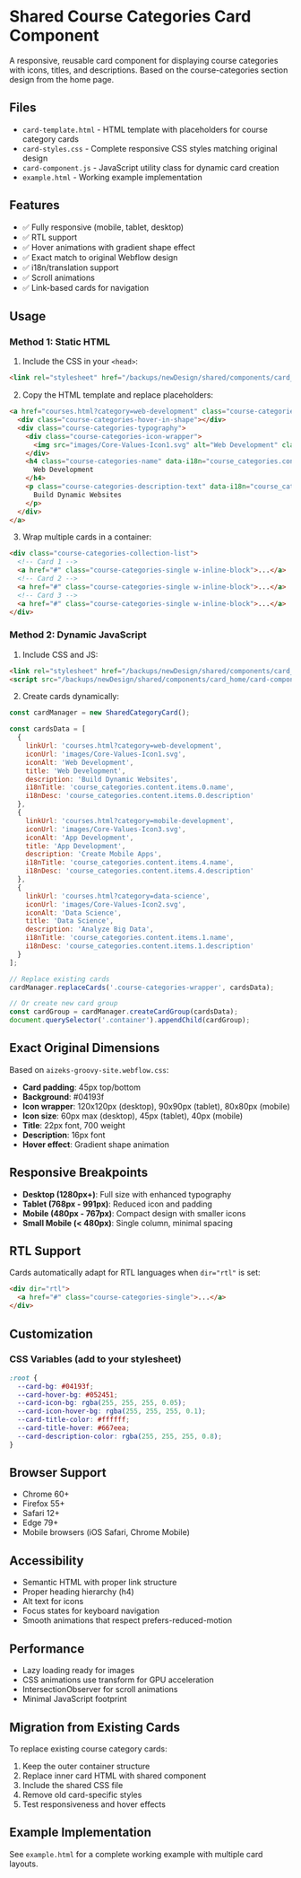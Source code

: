 # Shared Course Categories Card Component

A responsive, reusable card component for displaying course categories with icons, titles, and descriptions. Based on the course-categories section design from the home page.

## Files

- `card-template.html` - HTML template with placeholders for course category cards
- `card-styles.css` - Complete responsive CSS styles matching original design
- `card-component.js` - JavaScript utility class for dynamic card creation
- `example.html` - Working example implementation

## Features

- ✅ Fully responsive (mobile, tablet, desktop)
- ✅ RTL support
- ✅ Hover animations with gradient shape effect
- ✅ Exact match to original Webflow design
- ✅ i18n/translation support
- ✅ Scroll animations
- ✅ Link-based cards for navigation

## Usage

### Method 1: Static HTML

1. Include the CSS in your `<head>`:
```html
<link rel="stylesheet" href="/backups/newDesign/shared/components/card_home/card-styles.css">
```

2. Copy the HTML template and replace placeholders:
```html
<a href="courses.html?category=web-development" class="course-categories-single w-inline-block">
  <div class="course-categories-hover-in-shape"></div>
  <div class="course-categories-typography">
    <div class="course-categories-icon-wrapper">
      <img src="images/Core-Values-Icon1.svg" alt="Web Development" class="course-categories-icon" />
    </div>
    <h4 class="course-categories-name" data-i18n="course_categories.content.items.0.name">
      Web Development
    </h4>
    <p class="course-categories-description-text" data-i18n="course_categories.content.items.0.description">
      Build Dynamic Websites
    </p>
  </div>
</a>
```

3. Wrap multiple cards in a container:
```html
<div class="course-categories-collection-list">
  <!-- Card 1 -->
  <a href="#" class="course-categories-single w-inline-block">...</a>
  <!-- Card 2 -->
  <a href="#" class="course-categories-single w-inline-block">...</a>
  <!-- Card 3 -->
  <a href="#" class="course-categories-single w-inline-block">...</a>
</div>
```

### Method 2: Dynamic JavaScript

1. Include CSS and JS:
```html
<link rel="stylesheet" href="/backups/newDesign/shared/components/card_home/card-styles.css">
<script src="/backups/newDesign/shared/components/card_home/card-component.js"></script>
```

2. Create cards dynamically:
```javascript
const cardManager = new SharedCategoryCard();

const cardsData = [
  {
    linkUrl: 'courses.html?category=web-development',
    iconUrl: 'images/Core-Values-Icon1.svg',
    iconAlt: 'Web Development',
    title: 'Web Development',
    description: 'Build Dynamic Websites',
    i18nTitle: 'course_categories.content.items.0.name',
    i18nDesc: 'course_categories.content.items.0.description'
  },
  {
    linkUrl: 'courses.html?category=mobile-development',
    iconUrl: 'images/Core-Values-Icon3.svg',
    iconAlt: 'App Development',
    title: 'App Development',
    description: 'Create Mobile Apps',
    i18nTitle: 'course_categories.content.items.4.name',
    i18nDesc: 'course_categories.content.items.4.description'
  },
  {
    linkUrl: 'courses.html?category=data-science',
    iconUrl: 'images/Core-Values-Icon2.svg',
    iconAlt: 'Data Science',
    title: 'Data Science',
    description: 'Analyze Big Data',
    i18nTitle: 'course_categories.content.items.1.name',
    i18nDesc: 'course_categories.content.items.1.description'
  }
];

// Replace existing cards
cardManager.replaceCards('.course-categories-wrapper', cardsData);

// Or create new card group
const cardGroup = cardManager.createCardGroup(cardsData);
document.querySelector('.container').appendChild(cardGroup);
```

## Exact Original Dimensions

Based on `aizeks-groovy-site.webflow.css`:

- **Card padding**: 45px top/bottom
- **Background**: #04193f
- **Icon wrapper**: 120x120px (desktop), 90x90px (tablet), 80x80px (mobile)
- **Icon size**: 60px max (desktop), 45px (tablet), 40px (mobile)
- **Title**: 22px font, 700 weight
- **Description**: 16px font
- **Hover effect**: Gradient shape animation

## Responsive Breakpoints

- **Desktop (1280px+)**: Full size with enhanced typography
- **Tablet (768px - 991px)**: Reduced icon and padding
- **Mobile (480px - 767px)**: Compact design with smaller icons
- **Small Mobile (< 480px)**: Single column, minimal spacing

## RTL Support

Cards automatically adapt for RTL languages when `dir="rtl"` is set:

```html
<div dir="rtl">
  <a href="#" class="course-categories-single">...</a>
</div>
```

## Customization

### CSS Variables (add to your stylesheet)

```css
:root {
  --card-bg: #04193f;
  --card-hover-bg: #052451;
  --card-icon-bg: rgba(255, 255, 255, 0.05);
  --card-icon-hover-bg: rgba(255, 255, 255, 0.1);
  --card-title-color: #ffffff;
  --card-title-hover: #667eea;
  --card-description-color: rgba(255, 255, 255, 0.8);
}
```

## Browser Support

- Chrome 60+
- Firefox 55+
- Safari 12+
- Edge 79+
- Mobile browsers (iOS Safari, Chrome Mobile)

## Accessibility

- Semantic HTML with proper link structure
- Proper heading hierarchy (h4)
- Alt text for icons
- Focus states for keyboard navigation
- Smooth animations that respect prefers-reduced-motion

## Performance

- Lazy loading ready for images
- CSS animations use transform for GPU acceleration
- IntersectionObserver for scroll animations
- Minimal JavaScript footprint

## Migration from Existing Cards

To replace existing course category cards:

1. Keep the outer container structure
2. Replace inner card HTML with shared component
3. Include the shared CSS file
4. Remove old card-specific styles
5. Test responsiveness and hover effects

## Example Implementation

See `example.html` for a complete working example with multiple card layouts.